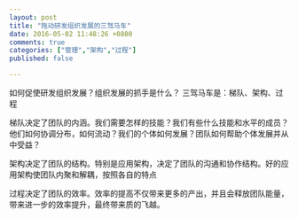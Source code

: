 ```yaml
---
layout: post
title: "拖动研发组织发展的三驾马车"
date: 2016-05-02 11:48:26 +0800
comments: true
categories: ["管理","架构","过程"]
published: false

---
```


如何促使研发组织发展？组织发展的抓手是什么？
三驾马车是：梯队、架构、过程

<!--more-->

梯队决定了团队的内涵。我们需要怎样的技能？我们有些什么技能和水平的成员？他们如何协调分布，如何流动？我们的个体如何发展？团队如何帮助个体发展并从中受益？

架构决定了团队的结构。特别是应用架构，决定了团队的沟通和协作结构。好的应用架构使团队内聚和解耦，按照各自的特点

过程决定了团队的效率。效率的提高不仅带来更多的产出，并且会释放团队能量，带来进一步的效率提升，最终带来质的飞越。

